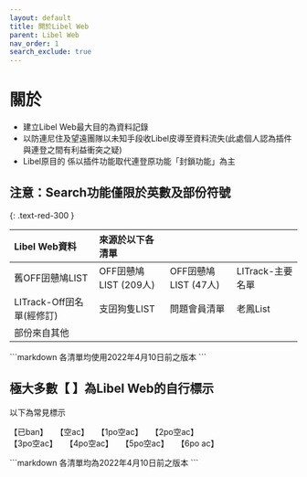 ```yaml
---
layout: default
title: 閞於Libel Web
parent: Libel Web
nav_order: 1
search_exclude: true
---
```


# 關於

- 建立Libel Web最大目的為資料記錄
- 以防連尼住及望遠團隊以未知手段收Libel皮導至資料流失(此處個人認為插件與連登之間有利益衝突之疑)
- Libel原目的 係以插件功能取代連登原功能「封鎖功能」為主

<div class="code-example" markdown="1">

## 注意：Search功能僅限於英數及部份符號
{: .text-red-300 }

| Libel Web資料 | 來源於以下各清單 |  |  |
|:-----|:-----|:-----|:-----|
| 舊OFF囝戇鳩LIST | OFF囝戇鳩LIST (209人) | OFF囝戇鳩LIST (47人) | LITrack-主要名單 |
| LITrack-Off囝名單(經修訂) | 支囝狗隻LIST  | 問題會員清單 | 老鳳List |
| 部份來自其他 |   |  |  |

</div>
```markdown
各清單均使用2022年4月10日前之版本
```

<div class="code-example" markdown="1">

## 極大多數【  】為Libel Web的自行標示

以下為常見標示

【已ban】　　【空ac】　　【1po空ac】　　【2po空ac】<br>【3po空ac】　　【4po空ac】　　【5po空ac】　　【6po ac】

</div>
```markdown
各清單均為2022年4月10日前之版本
```
